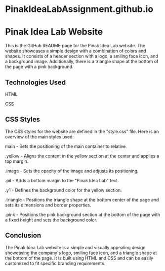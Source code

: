 # PinakIdeaLabAssignment.github.io

# Pinak Idea Lab Website
This is the GitHub README page for the Pinak Idea Lab website. The website showcases a simple design with a combination of colors and shapes. It consists of a header section with a logo, a smiling face icon, and a background image. Additionally, there is a triangle shape at the bottom of the page with a pink background.

## Technologies Used
HTML

CSS


## CSS Styles
The CSS styles for the website are defined in the "style.css" file. Here is an overview of the main styles used:

main - Sets the positioning of the main container to relative.

.yellow - Aligns the content in the yellow section at the center and applies a top margin.

.image - Sets the opacity of the image and adjusts its positioning.

.pil - Adds a bottom margin to the "Pinak Idea Lab" text.

.y1 - Defines the background color for the yellow section.

.triangle - Positions the triangle shape at the bottom center of the page and sets its dimensions and border properties.

.pink - Positions the pink background section at the bottom of the page with a fixed height and sets the background color.

## Conclusion
The Pinak Idea Lab website is a simple and visually appealing design showcasing the company's logo, smiling face icon, and a triangle shape at the bottom of the page. It is built using HTML and CSS and can be easily customized to fit specific branding requirements.
